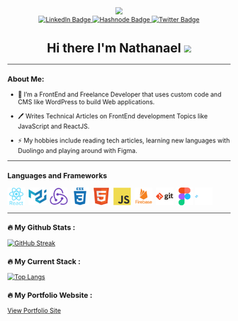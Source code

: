 <div id='header' align='center'>
    <img src='https://media.giphy.com/media/v1.Y2lkPTc5MGI3NjExODUyMTIxNDEwZDMzYTdiNWY0NmU4YjEwYzczMjc5MTMwYmNhYWUwMSZjdD1n/3ZBgLjfzQfBi02bpP1/giphy.gif'/>
    <div id="badges">
    <a href="https://www.linkedin.com/in/nathanael-adam" target= "_blank">
      <img src="https://img.shields.io/badge/LinkedIn-blue?style=for-the-badge&logo=linkedin&logoColor=white" alt="LinkedIn Badge"/>
    </a>
    <a href="https://bugdodger.hashnode.dev" target="_blank">
      <img src="https://img.shields.io/badge/Hashnode-blue?style=for-the-badge&logo=hashnode&logoColor=white" alt="Hashnode Badge"/>
    </a>
    <a href="https://twitter.com/human_eiffel" target="_blank">
      <img src="https://img.shields.io/badge/Twitter-blue?style=for-the-badge&logo=twitter&logoColor=white" alt="Twitter Badge"/>
    </a>
  </div>
  <h1>
  Hi there I'm Nathanael
  <img src="https://media.giphy.com/media/hvRJCLFzcasrR4ia7z/giphy.gif" width="30px"/>
</h1>
</div>

---
### About Me:

- :telescope: I’m a FrontEnd and Freelance Developer that uses custom code and CMS like WordPress to build Web applications.

- :pen: Writes Technical Articles on FrontEnd development Topics like JavaScript and ReactJS.

- :zap: My hobbies include reading tech articles, learning new languages with Duolingo and playing around with Figma.

---

### Languages and Frameworks
<div>
  <img src="https://github.com/devicons/devicon/blob/master/icons/react/react-original-wordmark.svg" title="React" alt="React" width="40" height="40"/>&nbsp;
  <img src="https://github.com/devicons/devicon/blob/master/icons/materialui/materialui-original.svg" title="Material UI" alt="Material UI" width="40" height="40"/>&nbsp;
  <img src="https://github.com/devicons/devicon/blob/master/icons/redux/redux-original.svg" title="Redux" alt="Redux " width="40" height="40"/>&nbsp;
  <img src="https://github.com/devicons/devicon/blob/master/icons/css3/css3-plain-wordmark.svg"  title="CSS3" alt="CSS" width="40" height="40"/>&nbsp;
  <img src="https://github.com/devicons/devicon/blob/master/icons/html5/html5-original.svg" title="HTML5" alt="HTML" width="40" height="40"/>&nbsp;
  <img src="https://github.com/devicons/devicon/blob/master/icons/javascript/javascript-original.svg" title="JavaScript" alt="JavaScript" width="40" height="40"/>&nbsp;
  <img src="https://github.com/devicons/devicon/blob/master/icons/firebase/firebase-plain-wordmark.svg" title="Firebase" alt="Firebase" width="40" height="40"/>&nbsp;
  <img src="https://github.com/devicons/devicon/blob/master/icons/git/git-original-wordmark.svg" title="Git" **alt="Git" width="40" height="40"/>
  <img src="https://github.com/devicons/devicon/blob/master/icons/figma/figma-original.svg" title="Figma" alt="Figma" width="40" height="40"/>
  <img src="https://github.com/devicons/devicon/blob/master/icons/tailwindcss/tailwindcss-original-wordmark.svg" title="Tailwind" alt="Tailwind" width="40" height="40"/>
</div>

---

### :fire: My Github Stats :

[![GitHub Streak](http://github-readme-streak-stats.herokuapp.com?user=Nathanael-R&theme=react)](https://git.io/streak-stats)

### :fire: My Current Stack :

[![Top Langs](https://github-readme-stats.vercel.app/api/top-langs/?username=nathanael-r&layout=compact&theme=vision-friendly-dark)](https://github.com/anuraghazra/github-readme-stats)

### :fire: My Portfolio Website :
<a href="nathanael.design-prodigy.com.ng" target="_blank">View Portfolio Site</a>
